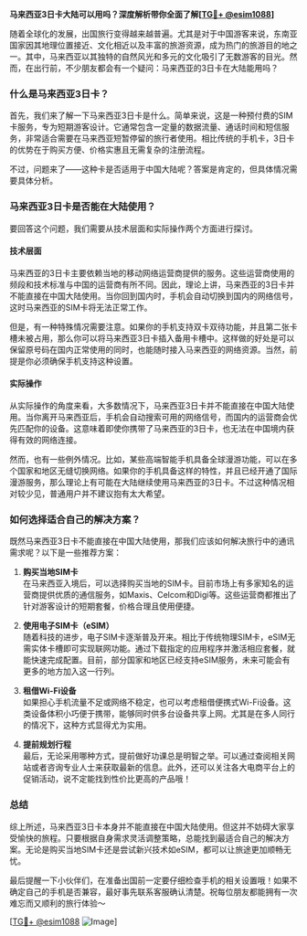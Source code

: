**马来西亚3日卡大陆可以用吗？深度解析带你全面了解[[TG💪+ @esim1088](https://t.me/s/esim1088)]**

随着全球化的发展，出国旅行变得越来越普遍。尤其是对于中国游客来说，东南亚国家因其地理位置接近、文化相近以及丰富的旅游资源，成为热门的旅游目的地之一。其中，马来西亚以其独特的自然风光和多元的文化吸引了无数游客的目光。然而，在出行前，不少朋友都会有一个疑问：马来西亚的3日卡在大陆能用吗？

### 什么是马来西亚3日卡？

首先，我们来了解一下马来西亚3日卡是什么。简单来说，这是一种预付费的SIM卡服务，专为短期游客设计。它通常包含一定量的数据流量、通话时间和短信服务，非常适合需要在马来西亚短暂停留的旅行者使用。相比传统的手机卡，3日卡的优势在于购买方便、价格实惠且无需复杂的注册流程。

不过，问题来了——这种卡是否适用于中国大陆呢？答案是肯定的，但具体情况需要具体分析。

### 马来西亚3日卡是否能在大陆使用？

要回答这个问题，我们需要从技术层面和实际操作两个方面进行探讨。

#### 技术层面

马来西亚的3日卡主要依赖当地的移动网络运营商提供的服务。这些运营商使用的频段和技术标准与中国的运营商有所不同。因此，理论上讲，马来西亚的3日卡并不能直接在中国大陆使用。当你回到国内时，手机会自动切换到国内的网络信号，这时马来西亚的SIM卡将无法正常工作。

但是，有一种特殊情况需要注意。如果你的手机支持双卡双待功能，并且第二张卡槽未被占用，那么你可以将马来西亚3日卡插入备用卡槽中。这样做的好处是可以保留原号码在国内正常使用的同时，也能随时接入马来西亚的网络资源。当然，前提是你必须确保手机支持这种设置。

#### 实际操作

从实际操作的角度来看，大多数情况下，马来西亚3日卡并不能直接在中国大陆使用。当你离开马来西亚后，手机会自动搜索可用的网络信号，而国内的运营商会优先匹配你的设备。这意味着即使你携带了马来西亚的3日卡，也无法在中国境内获得有效的网络连接。

然而，也有一些例外情况。比如，某些高端智能手机具备全球漫游功能，可以在多个国家和地区无缝切换网络。如果你的手机具备这样的特性，并且已经开通了国际漫游服务，那么理论上有可能在大陆继续使用马来西亚的3日卡。不过这种情况相对较少见，普通用户并不建议抱有太大希望。

### 如何选择适合自己的解决方案？

既然马来西亚3日卡不能直接在中国大陆使用，那我们应该如何解决旅行中的通讯需求呢？以下是一些推荐方案：

1. **购买当地SIM卡**  
   在马来西亚入境后，可以选择购买当地的SIM卡。目前市场上有多家知名的运营商提供优质的通信服务，如Maxis、Celcom和Digi等。这些运营商都推出了针对游客设计的短期套餐，价格合理且使用便捷。

2. **使用电子SIM卡（eSIM）**  
   随着科技的进步，电子SIM卡逐渐普及开来。相比于传统物理SIM卡，eSIM无需实体卡槽即可实现联网功能。通过下载指定的应用程序并激活相应套餐，就能快速完成配置。目前，部分国家和地区已经支持eSIM服务，未来可能会有更多的地方加入这一行列。

3. **租借Wi-Fi设备**  
   如果担心手机流量不足或网络不稳定，也可以考虑租借便携式Wi-Fi设备。这类设备体积小巧便于携带，能够同时供多台设备共享上网。尤其是在多人同行的情况下，这种方式显得尤为实用。

4. **提前规划行程**  
   最后，无论采用哪种方式，提前做好功课总是明智之举。可以通过查阅相关网站或者咨询专业人士来获取最新的信息。此外，还可以关注各大电商平台上的促销活动，说不定能找到性价比更高的产品哦！

### 总结

综上所述，马来西亚3日卡本身并不能直接在中国大陆使用。但这并不妨碍大家享受愉快的旅程。只要根据自身需求灵活调整策略，总能找到最适合自己的解决方案。无论是购买当地SIM卡还是尝试新兴技术如eSIM，都可以让旅途更加顺畅无忧。

最后提醒一下小伙伴们，在准备出国前一定要仔细检查手机的相关设置哦！如果不确定自己的手机是否兼容，最好事先联系客服确认清楚。祝每位朋友都能拥有一次难忘而又顺利的旅行体验～  

[[TG💪+ @esim1088](https://t.me/s/esim1088) ![Image](https://i.postimg.cc/4NQfJmqS/Snipaste-2025-05-13-00-14-12.png)]